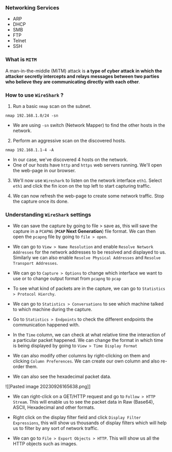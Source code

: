 
### Networking Services

+ ARP
+ DHCP
+ SMB
+ FTP
+ Telnet
+ SSH

### What is `MITM`

A man-in-the-middle (MiTM) attack is **a type of cyber attack in which the attacker secretly intercepts and relays messages between two parties who believe they are communicating directly with each other**.

### How to use `WireShark` ?

1. Run a basic `nmap` scan on the subnet.
```
nmap 192.168.1.0/24 -sn
```
- We are using `-sn` switch (Network Mapper) to find the other hosts in the network.

2. Perform an aggressive scan on the discovered hosts.
```
nmap 192.168.1.1-4 -A
```
- In our case, we've discovered 4 hosts on the network.
- One of our hosts have `http` and `https` web servers running. We'll open the web-page in our browser. 

3. We'll now use `Wireshark` to listen on the network interface `eth1`. Select `eth1` and click the fin icon on the top left to start capturing traffic.

4. We can now refresh the web-page to create some network traffic. Stop the capture once its done.

### Understanding `WireShark` settings

- We can save the capture by going to file > save as, this will save the capture in a `PCAPNG` (**`PCAP` Next Generation**) file format. We can then open the `pcapng` file by going to `file > open`. 

- We can go to `View > Name Resolution` and enable `Resolve Network Addresses` for the network addresses to be resolved and displayed to us. Similarly we can also enable `Resolve Physical Addresses` and `Resolve Transport Addresses`.

- We can go to `Capture > Options` to change which interface we want to use or to change output format from `pcapng` to `pcap`

- To see what kind of packets are in the capture, we can go to `Statistics > Protocol Hierchy`.

- We can go to `Statistics > Conversations` to see which machine talked to which machine during the capture.

- Go to `Statistics > Endpoints` to check the different endpoints the communication happened with. 

- In the `Time` column, we can check at what relative time the interaction of a particular packet happened. We can change the format in which time is being displayed by going to `View > Time Display Format `

- We can also modify other columns by right-clicking on them and clicking `Column Preferences`. We can create our own column and also re-order them.

- We can also see the hexadecimal packet data. 

![[Pasted image 20230926165638.png]]

- We can right-click on a GET/HTTP request and go to `Follow > HTTP Stream`. This will enable  us to see the packet data in Raw (Base64), ASCII, Hexadecimal and other formats.

- Right click on the display filter field and click `Display Filter Expressions`, this will show us thousands of display filters which will help us to filter by any sort of network traffic.

- We can go to `File > Export Objects > HTTP`. This will show us all the HTTP objects such as images. 